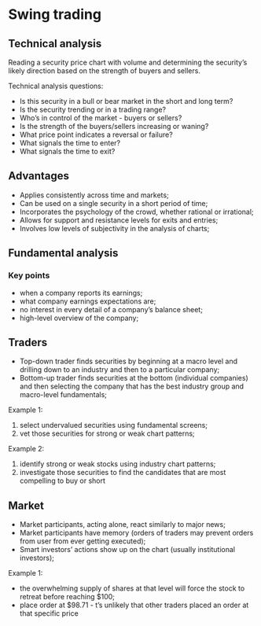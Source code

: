 # Swing trading

## Technical analysis

Reading a security price chart with volume and determining the security’s likely direction based on the strength of buyers and sellers.

Technical analysis questions:
- Is this security in a bull or bear market in the short and long term?
- Is the security trending or in a trading range?
- Who’s in control of the market - buyers or sellers?
- Is the strength of the buyers/sellers increasing or waning?
- What price point indicates a reversal or failure?
- What signals the time to enter?
- What signals the time to exit?

## Advantages

- Applies consistently across time and markets;
- Can be used on a single security in a short period of time;
- Incorporates the psychology of the crowd, whether rational or irrational;
- Allows for support and resistance levels for exits and entries;
- Involves low levels of subjectivity in the analysis of charts;

## Fundamental analysis

### Key points

- when a company reports its earnings;
- what company earnings expectations are; 
- no interest in every detail of a company’s balance sheet;
- high-level overview of the company;

## Traders

- Top-down trader finds securities by beginning at a macro level and drilling down to an industry and  then to a particular company;
- Bottom-up trader finds securities  at the bottom (individual companies) and then selecting the company that has the best industry group and macro-level fundamentals;

Example 1: 

1. select undervalued securities using fundamental screens;
2. vet those securities for strong or weak chart patterns;

Example 2:

1. identify strong or weak stocks using industry chart patterns;
2. investigate those securities to find the candidates that are most compelling to buy or short

## Market

- Market participants, acting alone, react similarly to major news;
- Market participants have memory (orders of traders may prevent orders from user from ever getting executed);
- Smart investors’ actions show up on the chart (usually institutional investors);

Example 1:

- the overwhelming supply of shares at that level will force the stock to retreat before reaching $100;
- place order at $98.71 - t’s unlikely that other traders placed an order at that specific price
